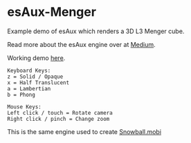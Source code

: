 # esAux-Menger
Example demo of esAux which renders a 3D L3 Menger cube.

Read more about the esAux engine over at [Medium](https://james-william-fletcher.medium.com/a-simple-3d-renderer-for-the-web-in-c-15397bb2352f).

Working demo [here](https://mengercube.github.io/3).
```
Keyboard Keys:
z = Solid / Opaque
x = Half Translucent
a = Lambertian
b = Phong

Mouse Keys:
Left click / touch = Rotate camera
Right click / pinch = Change zoom
```

This is the same engine used to create [Snowball.mobi](https://snowball.mobi)
